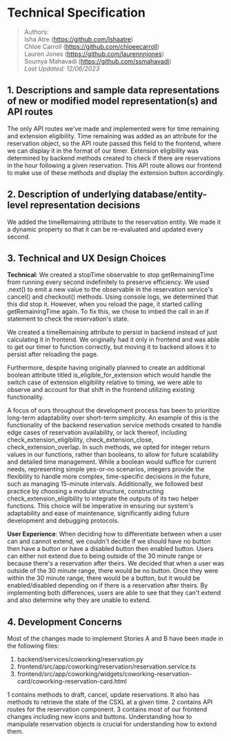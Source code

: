 # Technical Specification

> Authors: <br>Isha Atre (https://github.com/Ishaatre) <br>Chloe Carroll (https://github.com/chloeecarroll) <br>Lauren Jones (https://github.com/laurennnjones) <br>Soumya Mahavadi (https://github.com/ssmahavadi) <br>_Last Updated: 12/06/2023_

## 1. Descriptions and sample data representations of new or modified model representation(s) and API routes

The only API routes we've made and implemented were for time remaining and extension eligibility. Time remaining was added as an attribute for the reservation object, so the API route passed this field to the frontend, where we can display it in the format of our timer. Extension eligibility was determined by backend methods created to check if there are reservations in the hour following a given reservation. This API route allows our frontend to make use of these methods and display the extension button accordingly.

## 2. Description of underlying database/entity-level representation decisions

We added the timeRemaining attribute to the reservation entity. We made it a dynamic property so that it can be re-evaluated and updated every second.

## 3. Technical and UX Design Choices

**Technical**:
We created a stopTime observable to stop getRemainingTime from running every second indefinitely to preserve efficiency. We used .next() to emit a new value to the observable in the reservation service's cancel() and checkout() methods. Using console logs, we determined that this did stop it. However, when you reload the page, it started calling getRemainingTime again. To fix this, we chose to imbed the call in an if statement to check the reservation's state.

We created a timeRemaining attribute to persist in backend instead of just calculating it in frontend. We originally had it only in frontend and was able to get our timer to function correctly, but moving it to backend allows it to persist after reloading the page.

Furthermore, despite having originally planned to create an additional boolean attribute titled is_eligible_for_extension which would handle the switch case of extension eligibility relative to timing, we were able to observe and account for that shift in the frontend utilizing existing functionality.

A focus of ours throughout the development process has been to prioritize long-term adaptability over short-term simplicity. An example of this is the functionality of the backend reservation service methods created to handle edge cases of reservation availability, or lack thereof, including check_extension_eligibility, check_extension_close, check_extension_overlap. In such methods, we opted for integer return values in our functions, rather than booleans, to allow for future scalability and detailed time management. While a boolean would suffice for current needs, representing simple yes-or-no scenarios, integers provide the flexibility to handle more complex, time-specific decisions in the future, such as managing 15-minute intervals. Additionally, we followed best practice by choosing a modular structure, constructing check_extension_eligibility to integrate the outputs of its two helper functions. This choice will be imperative in ensuring our system's adaptability and ease of maintenance, significantly aiding future development and debugging protocols.

**User Experience**:
When deciding how to differentiate between when a user can and cannot extend, we couldn't decide if we should have no button then have a button or have a disabled button then enabled button. Users can either not extend due to being outside of the 30 minute range or because there's a reservation after theirs. We decided that when a user was outside of the 30 minute range, there would be no button. Once they were within the 30 minute range, there would be a button, but it would be enabled/disabled depending on if there is a reservation after theirs. By implementing both differences, users are able to see that they can't extend and also determine why they are unable to extend.

## 4. Development Concerns

Most of the changes made to implement Stories A and B have been made in the following files:

1. backend/services/coworking/reservation.py
2. frontend/src/app/coworking/reservation/reservation.service.ts
3. frontend/src/app/coworking/widgets/coworking-reservation-card/coworking-reservation-card.html

1 contains methods to draft, cancel, update reservations. It also has methods to retrieve the state of the CSXL at a given time. 2 contains API routes for the reservation component. 3 contains most of our frontend changes including new icons and buttons. Understanding how to manipulate reservation objects is crucial for understanding how to extend them.
